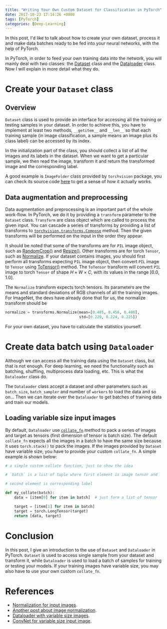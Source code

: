 ```yaml
---
title: "Writing Your Own Custom Dataset for Classification in PyTorch"
date: 2017-10-23 17:14:26 +0800
tags: [PyTorch]
categories: [Deep-Learning]
---
```


In this post, I'd like to talk about how to create your own dataset, process it
and make data batches ready to be fed into your neural networks, with the help
of PyTorch.

<!--more-->

In PyTorch, in order to feed your own training data into the network, you will
mainly deal with two classes: the
[Dataset](http://pytorch.org/docs/master/data.html#torch.utils.data.Dataset)
class and the
[Dataloader](http://pytorch.org/docs/master/data.html#torch.utils.data.DataLoader)
class. Now I will explain in more detail what they do.

# Create your `Dataset` class

## Overview

`Dataset` class is used to provide an interface for accessing all the training
or testing samples in your dataset. In order to achieve this, you have to
implement at least two methods, `__getitem__` and `__len__` so that each
training sample (in image classification, a sample means an image plus its
class label) can be accessed by its index.

In the initialization part of the class, you should collect a list of all the
images and its labels in the dataset. When we want to get a particular sample,
we then read the image, transform it and return the transformed image and the
corresponding label.

A good example is `ImageFolder` class provided by `torchvision` package, you
can check its source code
[here](https://github.com/pytorch/vision/blob/master/torchvision/datasets/folder.py)
to get a sense of how it actually works.

## Data augmentation and preprocessing

Data augmentation and preprocessing is an important part of the whole
work-flow. In PyTorch, we do it by providing a `transform` parameter to the
`Dataset` class. `Transform` are class object which are called to process the
given input. You can cascade a series of transforms by providing a list of
transforms to
[`torchvision.transforms.Compose`](http://pytorch.org/docs/master/torchvision/transforms.html#torchvision.transforms.Compose)
method. Then the given transforms will be performed on the input in the order
they appear.

It should be noted that some of the transforms are for `PIL` image object, such
as
[RandomCrop()](http://pytorch.org/docs/master/torchvision/transforms.html#torchvision.transforms.RandomCrop)
and
[Resize()](http://pytorch.org/docs/master/torchvision/transforms.html#torchvision.transforms.Resize).
Other transforms are for torch `Tensor`, such as
[Normalize](http://pytorch.org/docs/master/torchvision/transforms.html#torchvision.transforms.Normalize).
If your dataset contains images, you should first perform all transforms
expecting `PIL` image object, then convert `PIL` image to `Tensor` using
[ToTensor()](http://pytorch.org/docs/master/torchvision/transforms.html#torchvision.transforms.ToTensor)
method. The `ToTensor` transform will convert `PIL` image to torch `Tensor` of
shape $H\times W\times C$, with its values in the range [0.0, 1.0].

The `Normalize` transform expects torch tensors. Its parameters are the means
and standard deviations of RGB channels of all the training images. For
ImageNet, the devs have already done that for us, the normalize transform
should be

```python
normalize = transforms.Normalize(mean=[0.485, 0.456, 0.406],
                                 std=[0.229, 0.224, 0.225])
```

For your own dataset, you have to calculate the statistics yourself.

# Create data batch using `Dataloader`

Although we can access all the training data using the `Dataset` class, but
that is not enough. For deep learning, we need the functionality such as
batching, shuffling, multiprocess data loading, etc. This is what the
`Dataloader` class do.

The `Dataloader` class accept a dataset and other parameters such as
`batch_size`, `batch_sampler` and number of `workers` to load the data and so
on... Then we can iterate over the `Dataloader` to get batches of training data
and train our models.

## Loading variable size input images

By default, `Dataloader` use
[`collate_fn`](https://github.com/pytorch/pytorch/blob/master/torch/utils/data/dataloader.py#L83)
method to pack a series of images and target as tensors (first dimension of
tensor is batch size). The default `collate_fn` expects all the images in a
batch to have the same size because it uses `torch.stack()` to pack the images.
If the images provided by `Dataset` have variable size, you have to provide
your custom `collate_fn`. A simple example is shown below:

```python
# a simple custom collate function, just to show the idea

# `batch` is a list of tuple where first element is image tensor and

# second element is corresponding label

def my_collate(batch):
    data = [item[0] for item in batch]  # just form a list of tensor

    target = [item[1] for item in batch]
    target = torch.LongTensor(target)
    return [data, target]
```

# Conclusion

In this post, I give an introduction to the use of `Dataset` and `Dataloader`
in PyTorch. `Dataset` is used to access single sample from your dataset and
transform it, while `Dataloader` is used to load a batch of samples for
training or testing your models. If your training images have variable size,
you may also have to use your own custom `collate_fn`.

# References

+ [Normalization for input images](https://discuss.pytorch.org/t/how-to-preprocess-input-for-pre-trained-networks/683/3).
+ [Another post about image normalization](https://discuss.pytorch.org/t/whats-the-range-of-the-input-value-desired-to-use-pretrained-resnet152-and-vgg19/1683).
+ [Dataloader with variable size images](https://discuss.pytorch.org/t/how-to-create-a-dataloader-with-variable-size-input/8278/3).
+ [ConvNet for variable size input image](https://discuss.pytorch.org/t/how-to-create-convnet-for-variable-size-input-dimension-images/1906).
